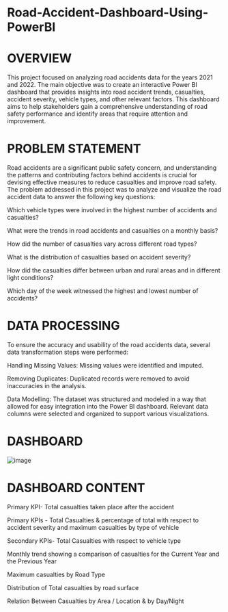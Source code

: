 # Road-Accident-Dashboard-Using-PowerBI
# OVERVIEW
This project focused on analyzing road accidents data for the years 2021 and 2022. The main objective was to create an interactive Power BI dashboard that provides insights into road accident trends, casualties, accident severity, vehicle types, and other relevant factors. This dashboard aims to help stakeholders gain a comprehensive understanding of road safety performance and identify areas that require attention and improvement.
# PROBLEM STATEMENT
Road accidents are a significant public safety concern, and understanding the patterns and contributing factors behind accidents is crucial for devising effective measures to reduce casualties and improve road safety. The problem addressed in this project was to analyze and visualize the road accident data to answer the following key questions:

Which vehicle types were involved in the highest number of accidents and casualties?

What were the trends in road accidents and casualties on a monthly basis?

How did the number of casualties vary across different road types?

What is the distribution of casualties based on accident severity?

How did the casualties differ between urban and rural areas and in different light conditions?

Which day of the week witnessed the highest and lowest number of accidents?

# DATA PROCESSING
To ensure the accuracy and usability of the road accidents data, several data transformation steps were performed:

Handling Missing Values: Missing values were identified and imputed.

Removing Duplicates: Duplicated records were removed to avoid inaccuracies in the analysis.

Data Modelling: The dataset was structured and modeled in a way that allowed for easy integration into the Power BI dashboard. Relevant data columns were selected and organized to support various visualizations.

# DASHBOARD
![image](https://github.com/AshishVsancheti/Road-Accident-Dashboard-Using-PowerBI/assets/168350465/8a93853b-bc1e-4657-956c-c7859bf3f28b)

# DASHBOARD CONTENT
Primary KPI- Total casualties taken place after the accident

Primary KPIs - Total Casualties & percentage of total with respect to accident severity and maximum casualties by type of vehicle

Secondary KPIs- Total Casualties with respect to vehicle type

Monthly trend showing a comparison of casualties for the Current Year and the Previous Year

Maximum casualties by Road Type

Distribution of Total casualties by road surface

Relation Between Casualties by Area / Location & by Day/Night
